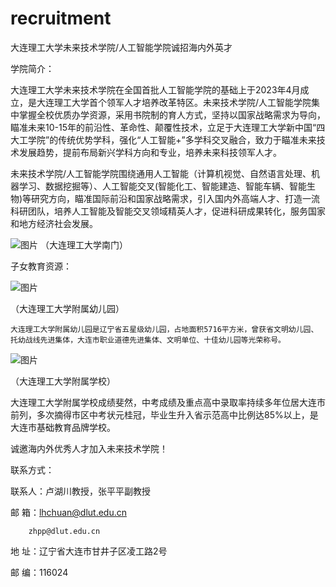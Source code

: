 # recruitment
大连理工大学未来技术学院/人工智能学院诚招海内外英才

学院简介：

大连理工大学未来技术学院在全国首批人工智能学院的基础上于2023年4月成立，是大连理工大学首个领军人才培养改革特区。未来技术学院/人工智能学院集中掌握全校优质办学资源，采用书院制的育人方式，坚持以国家战略需求为导向，瞄准未来10-15年的前沿性、革命性、颠覆性技术，立足于大连理工大学新中国“四大工学院”的传统优势学科，强化“人工智能+”多学科交叉融合，致力于瞄准未来技术发展趋势，提前布局新兴学科方向和专业，培养未来科技领军人才。

未来技术学院/人工智能学院围绕通用人工智能（计算机视觉、自然语言处理、机器学习、数据挖掘等）、人工智能交叉(智能化工、智能建造、智能车辆、智能生物)等研究方向，瞄准国际前沿和国家战略需求，引入国内外高端人才、打造一流科研团队，培养人工智能及智能交叉领域精英人才，促进科研成果转化，服务国家和地方经济社会发展。

![图片](https://github.com/AI-Zhpp/recruitment/assets/87353401/511de5d5-3388-4f25-b252-afd1a476a51a)
（大连理工大学南门）


子女教育资源：

 ![图片](https://github.com/AI-Zhpp/recruitment/assets/87353401/37bba049-4c19-491f-b4c1-996bc3f71364)

（大连理工大学附属幼儿园）

    大连理工大学附属幼儿园是辽宁省五星级幼儿园，占地面积5716平方米，曾获省文明幼儿园、托幼战线先进集体，大连市职业道德先进集体、文明单位、十佳幼儿园等光荣称号。
    
 ![图片](https://github.com/AI-Zhpp/recruitment/assets/87353401/16b42015-ba14-4a58-9ddd-e478c64bc7aa)

（大连理工大学附属学校）

大连理工大学附属学校成绩斐然，中考成绩及重点高中录取率持续多年位居大连市前列，多次摘得市区中考状元桂冠，毕业生升入省示范高中比例达85%以上，是大连市基础教育品牌学校。

诚邀海内外优秀人才加入未来技术学院！

联系方式：

联系人：卢湖川教授，张平平副教授

邮  箱：lhchuan@dlut.edu.cn

        zhpp@dlut.edu.cn
        
地  址：辽宁省大连市甘井子区凌工路2号

邮  编：116024

